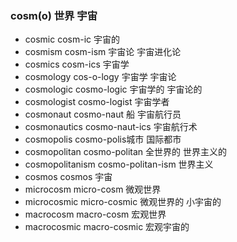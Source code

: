 ### cosm(o) 世界 宇宙

- cosmic cosm-ic 宇宙的
- cosmism cosm-ism 宇宙论 宇宙进化论
- cosmics cosm-ics 宇宙学
- cosmology cos-o-logy  宇宙学  宇宙论
- cosmologic cosmo-logic 宇宙学的 宇宙论的
- cosmologist cosmo-logist 宇宙学者
- cosmonaut cosmo-naut 船  宇宙航行员
- cosmonautics cosmo-naut-ics 宇宙航行术
- cosmopolis cosmo-polis城市   国际都市
- cosmopolitan cosmo-politan 全世界的 世界主义的
- cosmopolitanism cosmo-politan-ism 世界主义
- cosmos cosmos  宇宙
- microcosm micro-cosm 微观世界
- microcosmic micro-cosmic  微观世界的 小宇宙的 
- macrocosm macro-cosm 宏观世界
- macrocosmic macro-cosmic 宏观宇宙的